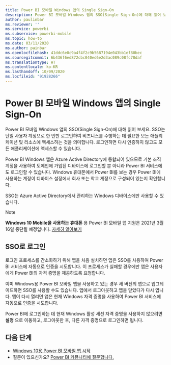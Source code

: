 ```yaml
---
title: Power BI 모바일 Windows 앱의 Single Sign-On
description: Power BI 모바일 Windows 앱의 SSO(Single Sign-On)에 대해 읽어 보세요. SSO는 단일 사용자 계정으로 한 번만 로그인하여 비즈니스를 수행하는 데 필요한 모든 애플리케이션 및 리소스에 액세스하는 것을 의미합니다.
author: paulinbar
ms.reviewer: ''
ms.service: powerbi
ms.subservice: powerbi-mobile
ms.topic: how-to
ms.date: 03/11/2020
ms.author: painbar
ms.openlocfilehash: 41ddc6e0c9a4f4f2c9b5687194e043bb1ef80bec
ms.sourcegitcommit: 6b436f6ed872cbc040ed6e2d3ac089c08fc78daf
ms.translationtype: HT
ms.contentlocale: ko-KR
ms.lasthandoff: 10/09/2020
ms.locfileid: "91928266"
---
```

# <a name="single-sign-on-in-the-power-bi-mobile-windows-app"></a>Power BI 모바일 Windows 앱의 Single Sign-On

Power BI 모바일 Windows 앱의 SSO(Single Sign-On)에 대해 읽어 보세요. SSO는 단일 사용자 계정으로 한 번만 로그인하여 비즈니스를 수행하는 데 필요한 모든 애플리케이션 및 리소스에 액세스하는 것을 의미합니다. 로그인하면 다시 인증하지 않고도 모든 애플리케이션에 액세스할 수 있습니다. 

Power BI Windows 앱은 Azure Active Directory에 통합되어 있으므로 기본 조직 계정을 사용하여 도메인에 가입된 디바이스에 로그인할 뿐 아니라 Power BI 서비스에도 로그인할 수 있습니다. Windows 휴대폰에서 Power BI를 보는 경우 Power BI에 사용하는 계정이 디바이스 설정에서 회사 또는 학교 계정으로 구성되어 있는지 확인합니다.  

SSO는 Azure Active Directory에서 관리하는 Windows 디바이스에만 사용할 수 있습니다.

>[!NOTE]
>**Windows 10 Mobile을 사용하는 휴대폰** 용 Power BI 모바일 앱 지원은 2021년 3월 16일 중단될 예정입니다. [자세히 알아보기](/legal/powerbi/powerbi-mobile/power-bi-mobile-app-end-of-support-for-windows-phones)

## <a name="sign-in-with-sso"></a>SSO로 로그인

로그인 프로세스를 간소화하기 위해 앱을 처음 설치하면 앱은 SSO를 사용하여 Power BI 서비스에 자동으로 인증을 시도합니다. 이 프로세스가 실패할 경우에만 앱은 사용자에게 Power BI의 자격 증명을 제공하도록 요청합니다.  

이미 Windows용 Power BI 모바일 앱을 사용하고 있는 경우 새 버전의 앱으로 업그레이드하면 SSO를 사용할 수도 있습니다. 앱에서 로그아웃하고 앱을 닫았다가 다시 엽니다. 앱이 다시 열리면 앱은 현재 Windows 자격 증명을 사용하여 Power BI 서비스에 자동으로 인증을 시도합니다. 

Power BI에 로그인하는 데 현재 Windows 활성 세션 자격 증명을 사용하지 않으려면 **설정** 으로 이동하고, 로그아웃한 후, 다른 자격 증명으로 로그인하면 됩니다. 
 
## <a name="next-steps"></a>다음 단계

- [Windows 10용 Power BI 모바일 앱 시작](mobile-windows-10-phone-app-get-started.md)
- 질문이 있으신가요? [Power BI 커뮤니티에 질문합니다.](https://community.powerbi.com/)
